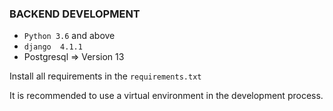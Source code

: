 ### BACKEND DEVELOPMENT 

- `Python 3.6` and above
- `django  4.1.1`
- Postgresql => Version 13

Install all requirements in the `requirements.txt`

It is recommended to use a virtual environment in the development process.
